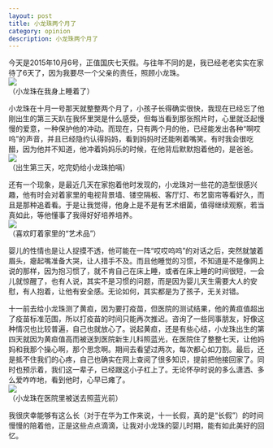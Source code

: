 ```yaml
---
layout: post
title: 小龙珠两个月了
category: opinion
description: 小龙珠两个月了
---
```


今天是2015年10月6号，正值国庆七天假。与往年不同的是，我已经老老实实在家待了6天了，因为我要尽一个父亲的责任，照顾小龙珠。  
![](/image/2015-10-06-my-son-2-months-old/1.jpg)  
（小龙珠在我身上睡着了）

小龙珠在十月一号那天就整整两个月了，小孩子长得确实很快，我现在已经忘了他刚出生的第三天趴在我怀里哭是什么感受，但每当看到那张照片时，心里就泛起慢慢的爱意，一种保护他的冲动。而现在，只有两个月的他，已经能发出各种“啊哎呜”的声音，并且已经隐约认得妈妈，看到妈妈时还能咧着嘴笑。有时我会很吃醋，因为他并不知道，他冲着妈妈乐的时候，在他背后默默抱着他的，是爸爸。  
![](/image/2015-10-06-my-son-2-months-old/2.jpg)  
（出生第三天，吃完奶给小龙珠拍嗝）

还有一个现象，是最近几天在家抱着他时发现的，小龙珠对一些花的造型很感兴趣，他有时会对着家里的电视背景墙、镂空隔板、客厅灯、布艺窗帘等看好久，而且是那种追着看。于是让我觉得，他身上是不是有艺术细菌，值得继续观察，若当真如此，等他懂事了我得好好培养培养。  
![](/image/2015-10-06-my-son-2-months-old/3.jpg)  
（喜欢盯着家里的“艺术品”）

婴儿的性情也是让人捉摸不透，他可能在一阵“哎哎呜呜”的对话之后，突然就皱着眉头，瘪起嘴准备大哭，让人措手不及。而且他睡觉的习惯，不知道是不是像网上说的那样，因为抱习惯了，就不肯自己在床上睡，或者在床上睡的时间很短，一会儿就惊醒了，也有人说，其实不是习惯的问题，而是因为婴儿天生需要大人的安慰，有人抱着，让他有安全感。无论如何，其实都是为了孩子，无关对错。

十一前去给小龙珠测了黄疸，因为要打疫苗，但医院的测试结果，他的黄疸值超出了疫苗标准范围，所以打疫苗的时间只能再次推迟。咨询了一些同事朋友，好像这种情况也比较普遍，自己也就放心了。说起黄疸，还是有些心结，小龙珠出生的第四天就因为黄疸值高而被送到医院新生儿科照蓝光，在医院住了整整七天，让他妈妈和我那个操心啊，那个思念啊。期间去看望过两次，每次都心如刀割。最后，还是抵不住我们的心疼，自己也确实在网上查阅了很多知识，提前把他接回家了。同时也预示着，我们这一辈子，已经跟这小子杠上了。无论怀孕时说的多么潇洒、多么爱咋咋地，看到他时，心早已瘫了。  
![](/image/2015-10-06-my-son-2-months-old/4.jpg)  
（小龙珠在医院里被送去照蓝光前）

我很庆幸能够有这么长（对于在华为工作来说，十一长假，真的是“长假”）的时间慢慢的陪着他，正是这些点点滴滴，让我对小龙珠的婴儿时期，能有如此美好的回忆。

